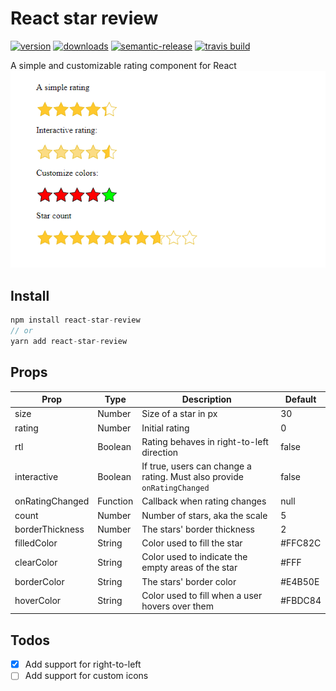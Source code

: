 # React star review
[![version](https://img.shields.io/npm/v/react-star-review.svg?style=flat-square)](http://npm.im/react-star-review)
[![downloads](https://img.shields.io/npm/dm/react-star-review.svg?style=flat-square)](http://npm-stat.com/charts.html?package=react-star-review&from=2018-04-03)
[![semantic-release](https://img.shields.io/badge/%20%20%F0%9F%93%A6%F0%9F%9A%80-semantic--release-e10079.svg?style=flat-square)](https://github.com/semantic-release/semantic-release)
[![travis build](https://img.shields.io/travis/SahajR/react-star-review.svg?style=flat-square)](https://travis-ci.org/SahajR/react-star-review)

A simple and customizable rating component for React
![Banner](assets/demo_rating.png "React star rating demo")

## Install
```js
npm install react-star-review
// or
yarn add react-star-review
```

## Props

| Prop | Type | Description | Default |
| ------ | ------ | ------ | ------ |
| size | Number | Size of a star in px | 30 |
| rating | Number | Initial rating  | 0 |
| rtl | Boolean | Rating behaves in right-to-left direction | false |
| interactive | Boolean | If true, users can change a rating. Must also provide `onRatingChanged` | false |
| onRatingChanged | Function | Callback when rating changes | null |
| count | Number | Number of stars, aka the scale | 5 |
| borderThickness | Number | The stars' border thickness | 2 |
| filledColor | String | Color used to fill the star | #FFC82C |
| clearColor | String | Color used to indicate the empty areas of the star | #FFF |
| borderColor | String | The stars' border color | #E4B50E |
| hoverColor | String | Color used to fill when a user hovers over them | #FBDC84 |


## Todos
- [x] Add support for right-to-left
- [ ] Add support for custom icons
